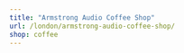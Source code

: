 ```yaml
---
title: "Armstrong Audio Coffee Shop"
url: /london/armstrong-audio-coffee-shop/
shop: coffee
---
```

